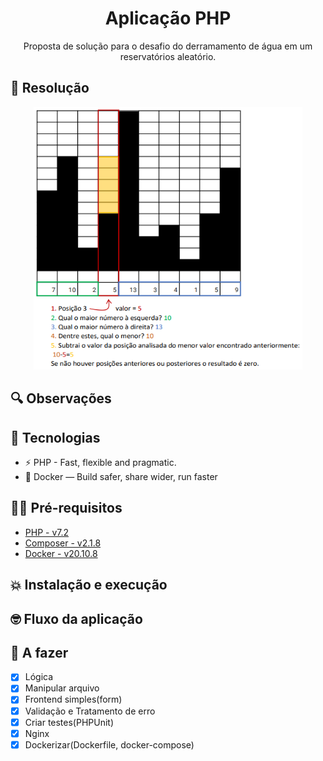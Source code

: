 <h1 align="center">
  Aplicação PHP
</h1>

<p align="center">Proposta de solução para o desafio do derramamento de água em um reservatórios aleatório. 
</p>

## 🧠 Resolução 
<p align="center">
  <img width="430" height="420" src="docs\logic.png">
</p>

## 🔍 Observações
 

## 👾 Tecnologias
- ⚡ PHP - Fast, flexible and pragmatic.
- 🐳 Docker — Build safer, share wider, run faster

## ✋🏻 Pré-requisitos

- [PHP - v7.2](https://www.php.net/downloads)
- [Composer - v2.1.8](https://getcomposer.org/download/)
- [Docker - v20.10.8](https://docs.docker.com/desktop/windows/install/)
## 💥 Instalação e execução


## 🤓 Fluxo da aplicação

## 👷 A fazer
- [x] Lógica
- [x] Manipular arquivo
- [x] Frontend simples(form)
- [x] Validação e Tratamento de erro
- [x] Criar testes(PHPUnit)
- [x] Nginx
- [x] Dockerizar(Dockerfile, docker-compose)